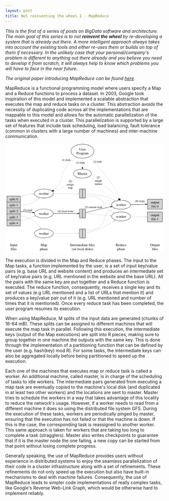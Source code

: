 ```yaml
---
layout: post
title: Not reinventing the wheel I - MapReduce
---
```

*This is the first of a series of posts on BigData software and architecture. The main goal of this
series is to not **reinvent the wheel** by re-developing a system that is already out there. A more
intelligent approach always takes into account the existing tools and either re-uses them or
builds on top of them if necessary. In the unlikely case that your personal/company's problem is
different to anything out there already and you believe you need to develop it from scratch,
it will always help to know which problems you will have to face in the near future.*

*The original paper introducing MapReduce can be found [here](https://static.googleusercontent.com/media/research.google.com/en//archive/mapreduce-osdi04.pdf).*

MapReduce is a functional programming model where users specify a Map and a Reduce functions to
process a dataset. In 2003, Google took inspiration of this model and implemented a scalable
abstraction that executes the map and reduce tasks on a cluster. This abstraction avoids the
necessity of duplicating code across all the implementations that are mappable to this model
and allows for the automatic parallelization of the tasks when executed in a cluster. This
parallelization is supported by a large set of features that include task scheduling, load
balancing, fault tolerance (common in clusters with a large number of machines) and
inter-machine communication.

<div align="center"><img src="/images/mapreduce/architecture.png"></div>

The execution is divided in the Map and Reduce phases. The input to the Map tasks, a function
implemented by the user, is a set of input key/value pairs (e.g. base URL and website content) and
produces an intermediate set of key/value pairs (e.g. URL mentioned in the website and the base
URL). All the pairs with the same key are put together and a Reduce function is executed. The
reduce function, consequently, receives a single key and its set of values (e.g URL mentioned and
a list of URLs that mention it) and produces a key/value pair out of it (e.g. URL mentioned and
number of times that it is mentioned). Once every reduce task has been completed, the user program
resumes its execution.

When using MapReduce, M splits of the input data are generated (chunks of 16-64 mB). These splits
can be assigned to different machines that will execute the map task in parallel. Following this
execution, the intermediate keys (output of the Map executions) are split into R pieces, making
sure to group together in one machine the outputs with the same key. This is done through the
implementation of a partitioning function that can be defined by the user (e.g. hash(key) mod R).
For some tasks, the intermediate keys can also be aggregated locally before being partitioned to
speed up the execution. 

Each one of the machines that executes map or reduce task is called a worker. An additional machine,
called master, is in charge of the scheduling of tasks to idle workers. The intermediate pairs
generated from executing a map task are eventually copied to the machine's local disk (and
duplicated in at least two other workers) and the locations are sent to master. Master tries to
schedule the workers in a way that takes advantage of this locality to reduce the network's usage.
However, if a worker needs to read from a different machine it does so using the distributed file
system GFS. During the execution of these tasks, workers are periodically pinged by master,
ensuring that the execution has not failed or that the machine is down. If this is the case,
the corresponding task is reassigned to another worker. This same approach is taken for workers
that are taking too long to complete a task (stragglers). Master also writes checkpoints to
guarantee that if it is the master node the one failing, a new copy can be started from that point
without losing complete progress.

Generally speaking, the use of MapReduce provides users without experience in distributed systems
to enjoy the seamless parallelization of their code in a cluster infrastructure along with a set
of refinements. These refinements do not only speed up the execution but also have built-in
mechanisms to deal with machine failures. Consequently, the use of MapReduce leads to simpler code
implementations of really complex tasks, like Google's Reverse Web-Link Graph, which would be
otherwise hard to implement reliably.

